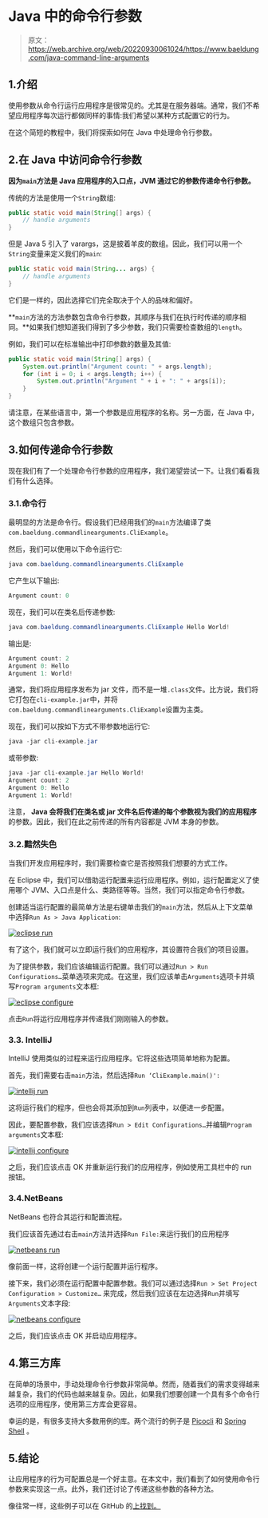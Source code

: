 # Java 中的命令行参数

> 原文：<https://web.archive.org/web/20220930061024/https://www.baeldung.com/java-command-line-arguments>

## 1.介绍

使用参数从命令行运行应用程序是很常见的。尤其是在服务器端。通常，我们不希望应用程序每次运行都做同样的事情:我们希望以某种方式配置它的行为。

在这个简短的教程中，我们将探索如何在 Java 中处理命令行参数。

## 2.在 Java 中访问命令行参数

**因为`main`方法是 Java 应用程序的入口点，JVM 通过它的参数传递命令行参数。**

传统的方法是使用一个`String`数组:

```java
public static void main(String[] args) {
    // handle arguments
}
```

但是 Java 5 引入了 varargs，这是披着羊皮的数组。因此，我们可以用一个`String`变量来定义我们的`main`:

```java
public static void main(String... args) {
    // handle arguments
}
```

它们是一样的，因此选择它们完全取决于个人的品味和偏好。

**`main`方法的方法参数包含命令行参数，其顺序与我们在执行时传递的顺序相同。**如果我们想知道我们得到了多少参数，我们只需要检查数组的`length`。

例如，我们可以在标准输出中打印参数的数量及其值:

```java
public static void main(String[] args) {
    System.out.println("Argument count: " + args.length);
    for (int i = 0; i < args.length; i++) {
        System.out.println("Argument " + i + ": " + args[i]);
    }
}
```

请注意，在某些语言中，第一个参数是应用程序的名称。另一方面，在 Java 中，这个数组只包含参数。

## 3.如何传递命令行参数

现在我们有了一个处理命令行参数的应用程序，我们渴望尝试一下。让我们看看我们有什么选择。

### 3.1.命令行

最明显的方法是命令行。假设我们已经用我们的`main`方法编译了类`com.baeldung.commandlinearguments.CliExample`。

然后，我们可以使用以下命令运行它:

```java
java com.baeldung.commandlinearguments.CliExample
```

它产生以下输出:

```java
Argument count: 0
```

现在，我们可以在类名后传递参数:

```java
java com.baeldung.commandlinearguments.CliExample Hello World!
```

输出是:

```java
Argument count: 2
Argument 0: Hello
Argument 1: World!
```

通常，我们将应用程序发布为 jar 文件，而不是一堆`.class`文件。比方说，我们将它打包在`cli-example.jar`中，并将`com.baeldung.commandlinearguments.CliExample`设置为主类。

现在，我们可以按如下方式不带参数地运行它:

```java
java -jar cli-example.jar
```

或带参数:

```java
java -jar cli-example.jar Hello World!
Argument count: 2 
Argument 0: Hello 
Argument 1: World!
```

注意， **Java 会将我们在类名或 jar 文件名后传递的每个参数视为我们的应用程序**的参数。因此，我们在此之前传递的所有内容都是 JVM 本身的参数。

### 3.2.黯然失色

当我们开发应用程序时，我们需要检查它是否按照我们想要的方式工作。

在 Eclipse 中，我们可以借助运行配置来运行应用程序。例如，运行配置定义了使用哪个 JVM、入口点是什么、类路径等等。当然，我们可以指定命令行参数。

创建适当运行配置的最简单方法是右键单击我们的`main`方法，然后从上下文菜单中选择`Run As > Java Application`:

[![eclipse run](img/6c677cde535eaf8e2dc77fc0e2729df9.png)](/web/20221123134136/https://www.baeldung.com/wp-content/uploads/2019/09/eclipse-run.png)

有了这个，我们就可以立即运行我们的应用程序，其设置符合我们的项目设置。

为了提供参数，我们应该编辑运行配置。我们可以通过`Run > Run Configurations…`菜单选项来完成。在这里，我们应该单击`Arguments`选项卡并填写`Program arguments`文本框:

[![eclipse configure](img/c8bd5c2a97160617ddb21e0c02e27f24.png)](/web/20221123134136/https://www.baeldung.com/wp-content/uploads/2019/09/eclipse-configure.png)

点击`Run`将运行应用程序并传递我们刚刚输入的参数。

### 3.3\. IntelliJ

IntelliJ 使用类似的过程来运行应用程序。它将这些选项简单地称为配置。

首先，我们需要右击`main`方法，然后选择`Run ‘CliExample.main()':`

[![intellij run](img/fc2b9e606cd067a55c1c82a82a0ce7d4.png)](/web/20221123134136/https://www.baeldung.com/wp-content/uploads/2019/09/intellij-run.png)

这将运行我们的程序，但也会将其添加到`Run`列表中，以便进一步配置。

因此，要配置参数，我们应该选择`Run > Edit Configurations…`并编辑`Program arguments`文本框:

[![intellij configure](img/28090b9dac8d5b9737f8e70103611044.png)](/web/20221123134136/https://www.baeldung.com/wp-content/uploads/2019/09/intellij-configure-1024x646.png)

之后，我们应该点击 OK 并重新运行我们的应用程序，例如使用工具栏中的 run 按钮。

### 3.4.NetBeans

NetBeans 也符合其运行和配置流程。

我们应该首先通过右击`main`方法并选择`Run File:`来运行我们的应用程序

[![netbeans run](img/7a39d41b0916d7e3dc5b6d1b484c2add.png)](/web/20221123134136/https://www.baeldung.com/wp-content/uploads/2019/09/netbeans-run.png)

像前面一样，这将创建一个运行配置并运行程序。

接下来，我们必须在运行配置中配置参数。我们可以通过选择`Run > Set Project Configuration > Customize…` 来完成，然后我们应该在左边选择`Run`并填写`Arguments`文本字段:

[![netbeans configure](img/ddf9d690989dabebdac993f0f5c6e553.png)](/web/20221123134136/https://www.baeldung.com/wp-content/uploads/2019/09/netbeans-configure.png)

之后，我们应该点击 OK 并启动应用程序。

## 4.第三方库

在简单的场景中，手动处理命令行参数非常简单。然而，随着我们的需求变得越来越复杂，我们的代码也越来越复杂。因此，如果我们想要创建一个具有多个命令行选项的应用程序，使用第三方库会更容易。

幸运的是，有很多支持大多数用例的库。两个流行的例子是 [Picocli](/web/20221123134136/https://www.baeldung.com/java-picocli-create-command-line-program) 和 [Spring Shell](/web/20221123134136/https://www.baeldung.com/spring-shell-cli) 。

## 5.结论

让应用程序的行为可配置总是一个好主意。在本文中，我们看到了如何使用命令行参数来实现这一点。此外，我们还讨论了传递这些参数的各种方法。

像往常一样，这些例子可以在 GitHub 的[上找到。](https://web.archive.org/web/20221123134136/https://github.com/eugenp/tutorials/tree/master/core-java-modules/core-java-lang-2)